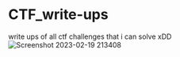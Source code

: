 # CTF_write-ups
write ups of all ctf challenges that i can solve xDD
![Screenshot 2023-02-19 213408](https://user-images.githubusercontent.com/109911533/220142657-c7c3ed85-6ef7-4e26-a787-227561a52a71.png)
